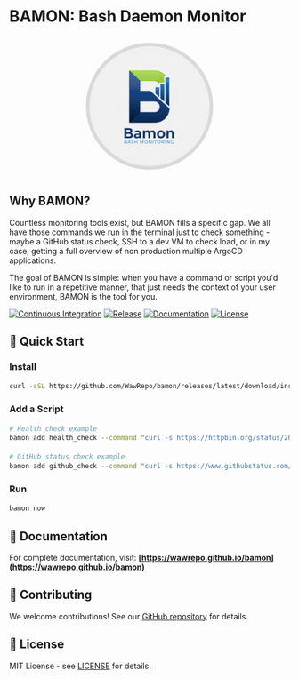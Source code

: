 # BAMON: Bash Daemon Monitor

<div align="center">
  <img src="docs/bamon_logo.png" alt="BAMON Logo" style="width: 50%; height: auto;">
</div>

## Why BAMON?

Countless monitoring tools exist, but BAMON fills a specific gap. We all have those commands we run in the terminal just to check something - maybe a GitHub status check, SSH to a dev VM to check load, or in my case, getting a full overview of non production multiple ArgoCD applications.

The goal of BAMON is simple: when you have a command or script you'd like to run in a repetitive manner, that just needs the context of your user environment, BAMON is the tool for you.


[![Continuous Integration](https://github.com/WawRepo/bamon/actions/workflows/ci.yml/badge.svg)](https://github.com/WawRepo/bamon/actions/workflows/ci.yml)
[![Release](https://img.shields.io/github/v/release/WawRepo/bamon)](https://github.com/WawRepo/bamon/releases)
[![Documentation](https://github.com/WawRepo/bamon/actions/workflows/docs.yml/badge.svg)](https://github.com/WawRepo/bamon/actions/workflows/docs.yml)
[![License](https://img.shields.io/badge/license-MIT-blue.svg)](LICENSE)

## 🚀 Quick Start

### Install
```bash
curl -sSL https://github.com/WawRepo/bamon/releases/latest/download/install-repo.sh | bash
```

### Add a Script
```bash
# Health check example
bamon add health_check --command "curl -s https://httpbin.org/status/200" --interval 30

# GitHub status check example
bamon add github_check --command "curl -s https://www.githubstatus.com/api/v2/status.json | jq -e '.status.indicator == \"none\"' > /dev/null || { echo \"not green\"; exit 1; }" --interval 30
```

### Run
```bash
bamon now
```

## 📖 Documentation

For complete documentation, visit: **[https://wawrepo.github.io/bamon](https://wawrepo.github.io/bamon)**

## 🤝 Contributing

We welcome contributions! See our [GitHub repository](https://github.com/WawRepo/bamon) for details.

## 📄 License

MIT License - see [LICENSE](LICENSE) for details.